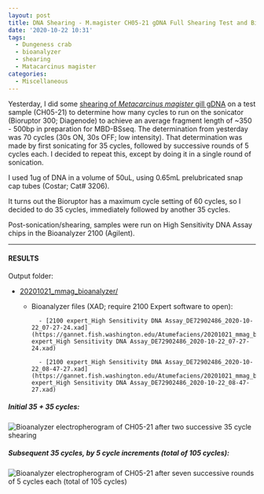 ```yaml
---
layout: post
title: DNA Shearing - M.magister CH05-21 gDNA Full Shearing Test and Bioanalyzer
date: '2020-10-22 10:31'
tags:
  - Dungeness crab
  - bioanalyzer
  - shearing
  - Matacarcinus magister
categories:
  - Miscellaneous
---
```

Yesterday, I did some [shearing of _Metacarcinus magister_ gill gDNA](https://robertslab.github.io/sams-notebook/2020/10/21/DNA-Shearing-M.magister-gDNA-Shear-Testing-and-Bioanalyzer.html) on a test sample (CH05-21) to determine how many cycles to run on the sonicator (Bioruptor 300; Diagenode) to achieve an average fragment length of ~350 - 500bp in preparation for MBD-BSseq. The determination from yesterday was 70 cycles (30s ON, 30s OFF; low intensity). That determination was made by first sonicating for 35 cycles, followed by successive rounds of 5 cycles each. I decided to repeat this, except by doing it in a single round of sonication.

I used 1ug of DNA in a volume of 50uL, using 0.65mL prelubricated snap cap tubes (Costar; Cat# 3206).

It turns out the Bioruptor has a maximum cycle setting of 60 cycles, so I decided to do 35 cycles, immediately followed by another 35 cycles.

Post-sonication/shearing, samples were run on High Sensitivity DNA Assay chips in the Bioanalyzer 2100 (Agilent).

---

#### RESULTS

Output folder:

- [20201021_mmag_bioanalyzer/](https://gannet.fish.washington.edu/Atumefaciens/20201021_mmag_bioanalyzer/)

    - Bioanalyzer files (XAD; require 2100 Expert software to open):

			- [2100 expert_High Sensitivity DNA Assay_DE72902486_2020-10-22_07-27-24.xad](https://gannet.fish.washington.edu/Atumefaciens/20201021_mmag_bioanalyzer/2100 expert_High Sensitivity DNA Assay_DE72902486_2020-10-22_07-27-24.xad)

			- [2100 expert_High Sensitivity DNA Assay_DE72902486_2020-10-22_08-47-27.xad](https://gannet.fish.washington.edu/Atumefaciens/20201021_mmag_bioanalyzer/2100 expert_High Sensitivity DNA Assay_DE72902486_2020-10-22_08-47-27.xad)



##### Initial 35 + 35 cycles:

![Bioanalyzer electropherogram of CH05-21 after two successive 35 cycle shearing](https://gannet.fish.washington.edu/Atumefaciens/20201022_mmag_bioanalyzer/20201022_mmag_bioanalyzer_electropoherogram_CHO5-21_sheared-70-cyles.JPG)

##### Subsequent 35 cycles, by 5 cycle increments (total of 105 cycles):

![Bioanalyzer electropherogram of CH05-21 after seven successive rounds of 5 cycles each (total of 105 cycles)](https://gannet.fish.washington.edu/Atumefaciens/20201022_mmag_bioanalyzer/20201022_mmag_bioanalyzer_electropoherogram_CHO5-21_sheared-70+35-by-5s-cyles.JPG)
